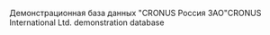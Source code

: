 <span data-ttu-id="10080-101">Демонстрационная база данных "CRONUS Россия ЗАО"</span><span class="sxs-lookup"><span data-stu-id="10080-101">CRONUS International Ltd. demonstration database</span></span>
